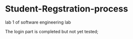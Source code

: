 # Student-Regstration-process
lab 1 of software engineering lab

The login part is completed but not yet tested;
